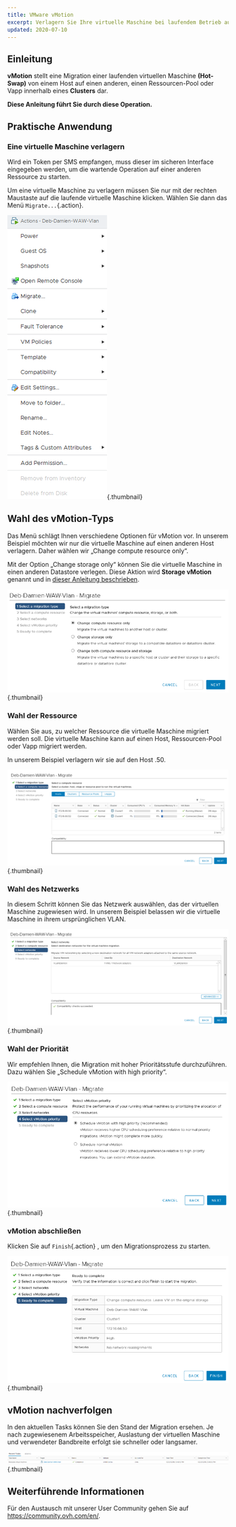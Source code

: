 ```yaml
---
title: VMware vMotion
excerpt: Verlagern Sie Ihre virtuelle Maschine bei laufendem Betrieb auf einen anderen Host (Hot-Swap)
updated: 2020-07-10
---
```



## Einleitung

**vMotion** stellt eine Migration einer laufenden virtuellen Maschine **(Hot-Swap)** von einem Host auf einen anderen, einen Ressourcen-Pool oder Vapp innerhalb eines **Clusters** dar.

**Diese Anleitung führt Sie durch diese Operation.**

## Praktische Anwendung

### Eine virtuelle Maschine verlagern

Wird ein Token per SMS empfangen, muss dieser im sicheren Interface eingegeben werden, um die wartende Operation 
 auf einer anderen Ressource zu starten.

Um eine virtuelle Maschine zu verlagern müssen Sie nur mit der rechten Maustaste auf die laufende virtuelle Maschine klicken. Wählen Sie dann das Menü `Migrate...`{.action}.

![Eine virtuelle Maschine verlagern](images/Vmotion1.png){.thumbnail}

## Wahl des vMotion-Typs

Das Menü schlägt Ihnen verschiedene Optionen für vMotion vor. In unserem Beispiel möchten wir nur die virtuelle Maschine auf einen anderen Host verlagern. Daher wählen wir „Change compute resource only“.

Mit der Option „Change storage only“ können Sie die virtuelle Maschine in einen anderen Datastore verlegen. Diese Aktion wird **Storage vMotion** genannt und in [dieser Anleitung beschrieben](/pages/hosted_private_cloud/hosted_private_cloud_powered_by_vmware/vmware_storage_vmotion).

![Wahl des vMotion-Typs](images/Vmotion2.png){.thumbnail}

### Wahl der Ressource

Wählen Sie aus, zu welcher Ressource die virtuelle Maschine migriert werden soll. Die virtuelle Maschine kann auf einen Host, Ressourcen-Pool oder Vapp migriert werden.

In unserem Beispiel verlagern wir sie auf den Host .50.

![Wahl der Ressource](images/Vmotion3.png){.thumbnail}

### Wahl des Netzwerks

In diesem Schritt können Sie das Netzwerk auswählen, das der virtuellen Maschine zugewiesen wird. In unserem Beispiel belassen wir die virtuelle Maschine in ihrem ursprünglichen VLAN.

![Wahl des Netzwerks](images/Vmotion4.png){.thumbnail}

### Wahl der Priorität

Wir empfehlen Ihnen, die Migration mit hoher Prioritätsstufe durchzuführen. Dazu wählen Sie „Schedule vMotion with high priority“.

![Wahl der Priorität](images/Vmotion5.png){.thumbnail}

### vMotion abschließen

Klicken Sie auf `Finish`{.action} , um den Migrationsprozess zu starten.

![vMotion abschließen](images/Vmotion6.png){.thumbnail}

## vMotion nachverfolgen

In den aktuellen Tasks können Sie den Stand der Migration ersehen. Je nach zugewiesenem Arbeitsspeicher, Auslastung der virtuellen Maschine und verwendeter Bandbreite erfolgt sie schneller oder langsamer.

![vMotion nachverfolgen](images/Vmotion7.png){.thumbnail}

## Weiterführende Informationen

Für den Austausch mit unserer User Community gehen Sie auf <https://community.ovh.com/en/>.
